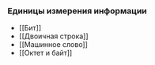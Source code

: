 ### Единицы измерения информации
- [[Бит]]
- [[Двоичная строка]]
- [[Машинное слово]]
- [[Октет и байт]]




